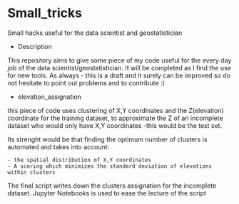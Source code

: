 # Small_tricks
Small hacks useful for the data scientist and geostatistician

- Description

This repository aims to give some piece of my code useful for the every day job of the data scientist/geostatistician. It will be completed as I find the use for new tools. As always - this is a draft and it surely can be improved so do not hesitate to point out problems and to contribute :)

- elevation_assignation

this piece of code uses clustering of X,Y coordinates and the Z(elevation) coordinate for the training dataset, to approximate the Z of an incomplete dataset who would only have X,Y coordinates -this would be the test set.

Its strenght would be that finding the optimum number of clusters is automated and takes into account:

    - the spatial distribution of X,Y coordinates
    - A scoring which minimizes the standard deviation of elevations within clusters

The final script writes down the clusters assignation for the incomplete dataset. Jupyter Notebooks is used to ease the lecture of the script
  
